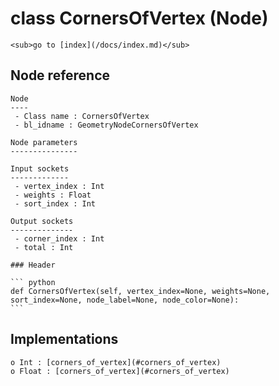 # class CornersOfVertex (Node)

    <sub>go to [index](/docs/index.md)</sub>
    
## Node reference

    Node
    ----
     - Class name : CornersOfVertex
     - bl_idname : GeometryNodeCornersOfVertex
    
    Node parameters
    ---------------
    
    Input sockets
    -------------
     - vertex_index : Int
     - weights : Float
     - sort_index : Int
    
    Output sockets
    --------------
     - corner_index : Int
     - total : Int
    
    ### Header

    ``` python
    def CornersOfVertex(self, vertex_index=None, weights=None, sort_index=None, node_label=None, node_color=None):
    ```
    
## Implementations

    o Int : [corners_of_vertex](#corners_of_vertex) 
    o Float : [corners_of_vertex](#corners_of_vertex) 
    
    